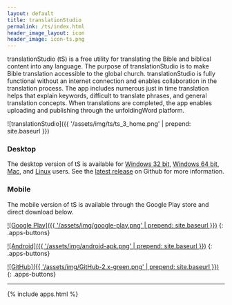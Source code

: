 ```yaml
---
layout: default
title: translationStudio
permalink: /ts/index.html
header_image_layout: icon
header_image: icon-ts.png
---
```


translationStudio (tS) is a free utility for translating the Bible and
biblical content into any language.  The purpose of
translationStudio is to make Bible translation accessible to the global
church.  translationStudio is fully functional without an internet connection
and enables collaboration in the translation process.  The app includes
numerous just in time translation helps that explain keywords, difficult to
translate phrases, and general translation concepts.  When translations are
completed, the app enables uploading and publishing through the unfoldingWord
platform.

![translationStudio]({{ '/assets/img/ts/ts_3_home.png' | prepend: site.baseurl }})

### Desktop

The desktop version of tS is available for
[Windows 32 bit](https://github.com/unfoldingWord-dev/ts-desktop/releases/download/11.0/tS_11.0.0-110_win_x32.exe),
[Windows 64 bit](https://github.com/unfoldingWord-dev/ts-desktop/releases/download/11.0/tS_11.0.0-110_win_x64.exe),
[Mac](https://github.com/unfoldingWord-dev/ts-desktop/releases/download/11.0/tS_11.0.0-110_osx_x64.zip),
and [Linux](https://github.com/unfoldingWord-dev/ts-desktop/releases/download/11.0/tS_11.0.0-110_linux_x64.zip) users.
See the [latest release](https://github.com/unfoldingWord-dev/ts-desktop/releases/latest) on Github for more information.

### Mobile

The mobile version of tS is available through the Google Play store and
direct download below.

<div class="row">
<div class="col-sm-4 text-center">

[![Google Play]({{ '/assets/img/google-play.png' | prepend: site.baseurl }})](https://play.google.com/store/apps/details?id=com.translationstudio.androidapp)
{: .apps-buttons}

</div>
<div class="col-sm-4 text-center">

[![Android]({{ '/assets/img/android-apk.png' | prepend: site.baseurl }})](https://github.com/unfoldingWord-dev/ts-android/releases/latest)
{: .apps-buttons}

</div>
<div class="col-sm-4 text-center">

[![GitHub]({{ '/assets/img/GitHub-2.x-green.png' | prepend: site.baseurl }})](https://github.com/unfoldingWord-dev/ts-android)
{: .apps-buttons}

</div>
</div>

* * * * *

{% include apps.html %}
